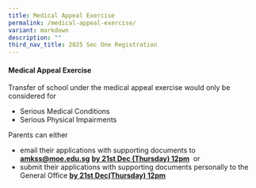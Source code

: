 ```yaml
---
title: Medical Appeal Exercise
permalink: /medical-appeal-exercise/
variant: markdown
description: ""
third_nav_title: 2025 Sec One Registration
---
```

#### Medical Appeal Exercise
Transfer of school under the medical appeal exercise would only be considered for

* Serious Medical Conditions&nbsp;
* Serious Physical Impairments

  

Parents can either&nbsp;

* email their applications with supporting documents to <a href="mailto:amkss@moe.edu.sg"><b><font color="#62C183">amkss@moe.edu.sg</font></b></a>&nbsp;**<u>by 21st&nbsp;Dec (Thursday) 12pm</u>**&nbsp;&nbsp;or&nbsp;
* submit their applications with supporting documents personally to the General Office&nbsp;**<u>by 21st&nbsp;Dec(Thursday) 12pm</u>**
